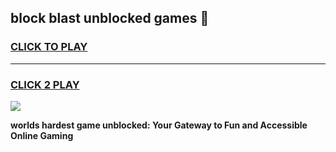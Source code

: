 
## block blast unblocked games 👋
<h3>
<a href="https://premium.freeplayer.one?title=block_blast_unblocked_games&ref=13F">CLICK TO PLAY</a></h3>
<hr>

<h3>
<a href="https://premium.freeplayer.one?title=block_blast_unblocked_games&ref=13F">CLICK 2 PLAY</a>
  
</h3>

<a href="https://premium.freeplayer.one?title=block_blast_unblocked_games&ref=12F/"><img src="https://clearcache.store/games.png"></a>


**worlds hardest game unblocked: Your Gateway to Fun and Accessible Online Gaming**
